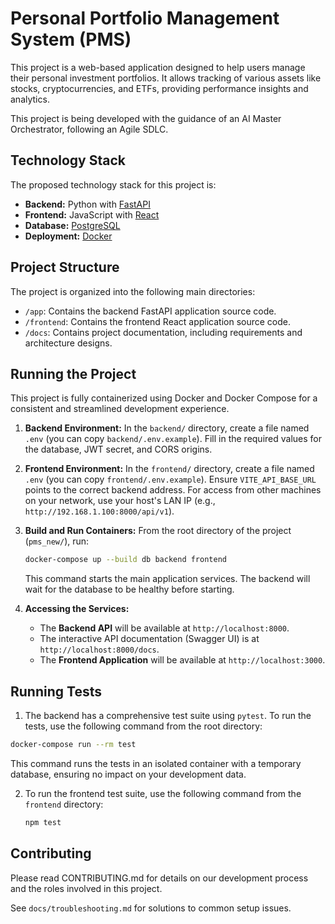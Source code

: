 ﻿# Personal Portfolio Management System (PMS)

This project is a web-based application designed to help users manage their personal investment portfolios. It allows tracking of various assets like stocks, cryptocurrencies, and ETFs, providing performance insights and analytics.

This project is being developed with the guidance of an AI Master Orchestrator, following an Agile SDLC.

## Technology Stack

The proposed technology stack for this project is:

-   **Backend:** Python with [FastAPI](https://fastapi.tiangolo.com/)
-   **Frontend:** JavaScript with [React](https://reactjs.org/)
-   **Database:** [PostgreSQL](https://www.postgresql.org/)
-   **Deployment:** [Docker](https://www.docker.com/)

## Project Structure

The project is organized into the following main directories:

-   `/app`: Contains the backend FastAPI application source code.
-   `/frontend`: Contains the frontend React application source code.
-   `/docs`: Contains project documentation, including requirements and architecture designs.

## Running the Project

This project is fully containerized using Docker and Docker Compose for a consistent and streamlined development experience.

1.  **Backend Environment:** In the `backend/` directory, create a file named `.env` (you can copy `backend/.env.example`). Fill in the required values for the database, JWT secret, and CORS origins.

2.  **Frontend Environment:** In the `frontend/` directory, create a file named `.env` (you can copy `frontend/.env.example`). Ensure `VITE_API_BASE_URL` points to the correct backend address. For access from other machines on your network, use your host's LAN IP (e.g., `http://192.168.1.100:8000/api/v1`).

3.  **Build and Run Containers:** From the root directory of the project (`pms_new/`), run:
    ```bash
    docker-compose up --build db backend frontend
    ```
    This command starts the main application services. The backend will wait for the database to be healthy before starting.

4.  **Accessing the Services:**
    *   The **Backend API** will be available at `http://localhost:8000`.
    *   The interactive API documentation (Swagger UI) is at `http://localhost:8000/docs`.
    *   The **Frontend Application** will be available at `http://localhost:3000`.

## Running Tests

1. The backend has a comprehensive test suite using `pytest`. To run the tests, use the following command from the root directory:
```bash
docker-compose run --rm test
```
This command runs the tests in an isolated container with a temporary database, ensuring no impact on your development data.

2. To run the frontend test suite, use the following command from the `frontend` directory:
    ```bash
    npm test
    ```

## Contributing

Please read CONTRIBUTING.md for details on our development process and the roles involved in this project.

See `docs/troubleshooting.md` for solutions to common setup issues.